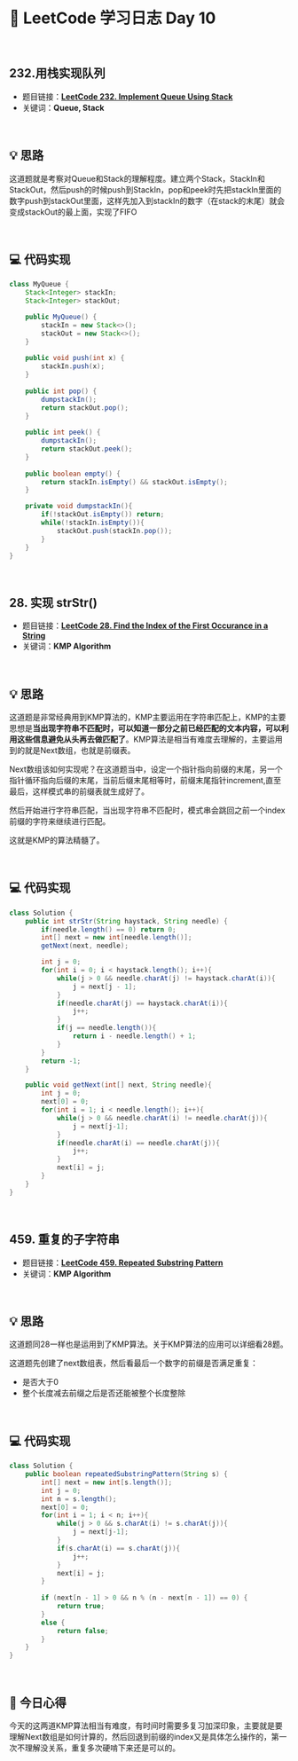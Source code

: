 # 📝 LeetCode 学习日志 Day 10

<br>

## 232.用栈实现队列
- 题目链接：[**LeetCode 232. Implement Queue Using Stack**](https://leetcode.com/problems/implement-queue-using-stacks/)
- 关键词：**Queue, Stack**  

<br>

## 💡 思路
这道题就是考察对Queue和Stack的理解程度。建立两个Stack，StackIn和StackOut，然后push的时候push到StackIn，pop和peek时先把stackIn里面的数字push到stackOut里面，这样先加入到stackIn的数字（在stack的末尾）就会变成stackOut的最上面，实现了FIFO

<br>

## 💻 代码实现
```java
class MyQueue {
    Stack<Integer> stackIn;
    Stack<Integer> stackOut;

    public MyQueue() {
        stackIn = new Stack<>();
        stackOut = new Stack<>();
    }
    
    public void push(int x) {
        stackIn.push(x);
    }
    
    public int pop() {
        dumpstackIn();
        return stackOut.pop();
    }
    
    public int peek() {
        dumpstackIn();
        return stackOut.peek();
    }
    
    public boolean empty() {
        return stackIn.isEmpty() && stackOut.isEmpty();
    }

    private void dumpstackIn(){
        if(!stackOut.isEmpty()) return;
        while(!stackIn.isEmpty()){
            stackOut.push(stackIn.pop());
        }
    }
}
```

<br>

## 28. 实现 strStr()
- 题目链接：[**LeetCode 28. Find the Index of the First Occurance in a String**](https://leetcode.com/problems/find-the-index-of-the-first-occurrence-in-a-string/)
- 关键词：**KMP Algorithm**

<br>

## 💡 思路
这道题是非常经典用到KMP算法的，KMP主要运用在字符串匹配上，KMP的主要思想是**当出现字符串不匹配时，可以知道一部分之前已经匹配的文本内容，可以利用这些信息避免从头再去做匹配了**。KMP算法是相当有难度去理解的，主要运用到的就是Next数组，也就是前缀表。

Next数组该如何实现呢？在这道题当中，设定一个指针指向前缀的末尾，另一个指针循环指向后缀的末尾，当前后缀末尾相等时，前缀末尾指针increment,直至最后，这样模式串的前缀表就生成好了。

然后开始进行字符串匹配，当出现字符串不匹配时，模式串会跳回之前一个index前缀的字符来继续进行匹配。

这就是KMP的算法精髓了。

<br>

## 💻 代码实现
```java
class Solution {
    public int strStr(String haystack, String needle) {
        if(needle.length() == 0) return 0;
        int[] next = new int[needle.length()];
        getNext(next, needle);

        int j = 0;
        for(int i = 0; i < haystack.length(); i++){
            while(j > 0 && needle.charAt(j) != haystack.charAt(i)){
                j = next[j - 1];
            }
            if(needle.charAt(j) == haystack.charAt(i)){
                j++;
            }
            if(j == needle.length()){
                return i - needle.length() + 1;
            }
        }
        return -1;
    }

    public void getNext(int[] next, String needle){
        int j = 0;
        next[0] = 0;
        for(int i = 1; i < needle.length(); i++){
            while(j > 0 && needle.charAt(i) != needle.charAt(j)){
                j = next[j-1];
            }
            if(needle.charAt(i) == needle.charAt(j)){
                j++;
            }
            next[i] = j;
        }
    }
}
```

<br>

## 459. 重复的子字符串
- 题目链接：[**LeetCode 459. Repeated Substring Pattern**](https://leetcode.com/problems/repeated-substring-pattern/)
- 关键词：**KMP Algorithm**

<br>

## 💡 思路
这道题同28一样也是运用到了KMP算法。关于KMP算法的应用可以详细看28题。

这道题先创建了next数组表，然后看最后一个数字的前缀是否满足重复：
 - 是否大于0
 - 整个长度减去前缀之后是否还能被整个长度整除

<br>

## 💻 代码实现
```java
class Solution {
    public boolean repeatedSubstringPattern(String s) {
        int[] next = new int[s.length()];
        int j = 0;
        int n = s.length();
        next[0] = 0;
        for(int i = 1; i < n; i++){
            while(j > 0 && s.charAt(i) != s.charAt(j)){
                j = next[j-1];
            }
            if(s.charAt(i) == s.charAt(j)){
                j++;
            }
            next[i] = j;
        }
        
        if (next[n - 1] > 0 && n % (n - next[n - 1]) == 0) {
            return true; 
        } 
        else {
            return false;
        }
    }
}
```

<br>

## 📝 今日心得
今天的这两道KMP算法相当有难度，有时间时需要多复习加深印象，主要就是要理解Next数组是如何计算的，然后回退到前缀的index又是具体怎么操作的，第一次不理解没关系，重复多次硬啃下来还是可以的。